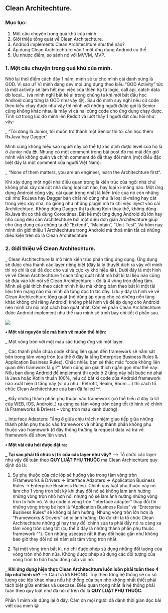 ## **Clean Architechture.**
### Mục lục:
1. Một câu chuyện trong quá khứ của mình.
2. Giới thiệu tổng quát về Clean Architechture.
3. Android implements Clean Architechture như thế nào?
4. Áp dụng Clean Architechture vào 1 một ứng dụng Android cụ thể.
5. Ưu nhược điểm, so sánh nó với MVVM, MVP.

### 1. Một câu chuyện trong quá khứ của mình.
Nhớ lại thời điểm cách đây 1 năm, mình sẽ tự cho mình cái danh xưng là GOD. Vì sao ư? Vì mình đang dev mọi ứng dụng theo kiểu “GOD Activity” tức là một activity sẽ làm hết mọi việc của thiên hạ từ logic, call api, catch data db local… (và mình nghĩ bất kể ai trong chúng ta khi mới bắt đầu học Android cũng từng là GOD như vậy :smile:). Sau đó mình suy nghĩ nếu cứ code theo kiểu chạy được như vậy thì mình với những người được gọi là Senior cũng không khác nhau là mấy vì cả hai cùng code cho ứng dụng chạy được. Tình cờ trong lúc đó mình lên Reddit và lướt thấy 1 người đặt câu hỏi như vậy:

_ “Tôi đang là Junior, tôi muốn trở thành một Senior thì tôi cần học thêm RxJava hay Dagger“


Mình cũng không hiểu sao người này có thể tự xác định được level của họ là ở Junior nữa :sunglasses:. Nhưng có một comment trong bài post đó mà mãi đến giờ mình vẫn không quên và chính comment đó đã thay đổi mình (một điều đặc biệt đây là một comment của người Việt Nam):

_ “None of them matters, you are an engineer, learn the Architechture first“.


Khi xây dựng một ngôi nhà điều quan trọng là kiến trúc của ngôi nhà chứ không phải xây cái cột nhà dùng loại cát nào, hay loại xi-măng nào. Một ứng dụng Android cũng vậy, cái quan trọng nhất là kiến trúc của nó còn những cái như RxJava hay Dagger bản chất nó cũng như là loại xi-măng hay cát trong việc xây nhà, nó giống như những plugin mà ta chỉ việc inject vào cái Architechture. Không dùng Dagger thì ta dùng Koin thay thế, không dùng RxJava thì có thể dùng Coroutines. Bất kể một ứng dụng Android dù lớn hay nhỏ cũng đều cần Architechture bởi một điều đơn giản Architechture giúp cho ứng dụng của chúng ta dễ “Extend“, “Maintain“, “Unit-Test“. Và hôm nay mình xin giới thiệu 1 Architechture trong Android mà thoả mãn tất cả những điều kiện trên đó là Clean Architechture.

### 2. Giới thiệu về Clean Architechture.
_ Clean Architechture là mô hình kiến trúc phân tầng ứng dụng. Ứng dụng sẽ được chia thành các layer riêng biệt (đây là lý thuyết dịch ra vậy với mình thì nó chỉ là cái để đọc cho vui và cực kỳ khó hiểu :joy:). Dưới đây là một hình vẽ về Clean Architechture 1 cách tổng quát nhất mà bất kì tài liệu nào cũng sẽ đưa vào khi nói về Clean Architechture – đó là 4 vòng tròn đồng tâm. Mình sẽ giải thích theo cách mình hiểu mà không bám theo bất kì một tài liệu trên mạng nào mà mình đã từng đọc trước đây. Lứu ý đây là hình vẽ về Clean Architechture tổng quát (nó dùng áp dụng cho cả những nền tảng khác không chỉ riêng Android) không phải hình vẽ để áp dụng cho Android nên mình chỉ nói một cách bao quát nhất. Còn về phần Clean Architechture được Android implement như thế nào mình sẽ trình bày chi tiết ở phần sau.

![](https://images.viblo.asia/66d789b0-dcb2-4efb-b625-8a321d1b9ed5.png)

 
**•	Một vài nguyên tắc mà hình vẽ muốn thể hiện:**

_ Một vòng tròn với một màu sắc tương ứng với một layer.

_ Các thành phần chứa code không liên quan đến framework sẽ nằm sát bên trong tâm vòng tròn (cụ thể ở đây là tầng Enterprise Business Rules & Application Business Rules). Chắc nhiều bạn sẽ thắc mắc “code không liên quan đến framwork là gì?”. Mình cũng xin giải thích ngắn gọn như thế này: Nếu bạn dùng Android để implement thì code ở 2 tầng này bắt buộc nó phải là Java hoặc Kotlin thuần 100%, nếu có bất kì code của Android framework nào xuất hiện ở tầng này (ví dụ như : Retrofit, Realm, Room….) thì cách tổ chức Clean Architechture của bạn đã failed ^^.

_ Đẩy những thành phần phụ thuộc vào framework (có thể hiểu ở đây là UI của WEB, IOS, Android..) ra càng xa tâm vòng tròn càng tốt (ở hình vẽ chính là Frameworks & Drivers – vòng tròn màu xanh dương).

_ Interface Adapters: Tầng ở giữa chịu trách nhiệm giao tiếp giữa những thành phần phụ thuộc vào framework và những thành phần không phụ thuộc vào framework (ở đây thông thường là request data và trả về framework để show lên view).

**•	Một vài câu hỏi được đặt ra:**

**_ Tại sao phải tổ chức vị trí của các layer như vậy?** –> Tổ chức các layer như vậy để tuân theo **QUY LUẬT PHỤ THUỘC** mà Clean Archiechture quy định đó là: 

1. Sự phụ thuộc của các lớp sẽ hướng vào trong tâm vòng tròn (Frameworks & Drivers -> Interface Adapters -> Application Business Rules -> Enterprise Business Rules). Chính quy luật phụ thuộc này nó làm cho 1 vòng tròn bất kỳ khi thay đổi nó sẽ không làm ảnh hưởng những vòng tròn nhỏ hơn nó, nhưng nó sẽ làm ảnh hưởng những vòng tròn to hơn nó. Ví dụ code ở vòng tròn “Interface adapter” thay đổi thì những vòng tròng bé hơn là “Application Business Rules” và “Enterprise Business Rules” sẽ không bị ảnh hưởng. Nhưng vòng tròn lớn hơn là “Frameworks & Drivers” sẽ bị ảnh hưởng. Do đó khi ta tổ chức Clean Architechture những gì hay thay đổi chỉnh sửa ta phải đẩy nó ra càng xa tâm vòng tròn càng tốt (cụ thể ở đây là những thành phần phụ thuộc framework ^^). Còn những usecase rất ít thay đổi hoặc gần như không bao giờ thay đổi nó sẽ nằm sát tâm vòng tròn nhất. 

2. Tại một vòng tròn bất kì, nó chỉ được phép sử dụng những đối tượng của vòng tròn nhỏ hơn nữa. Không được phép sử dụng các đối tượng của vòng tròn to hơn hoặc đồng cấp với nó. 

**_ Khi ứng dụng hiện thực Clean Architechture luôn luôn phải tuân theo 4 lớp như hình vẽ?** –> Câu trả lời KHÔNG. Tuỳ theo từng hệ thống sẽ có số lượng các lớp khác nhau nếu hệ thống của bạn nhỏ không nhất thiết phải tách biệt giữa entities và usecase. Điều quan trọng nhất là hệ thống phải tuân theo quy luật như đã nói ở trên đó là **QUY LUẬT PHỤ THUỘC.**

Phần 1 mình xin dừng lại ở đây. Cám ơn mọi người đã dành thời gian đọc bài viết của mình :grinning: